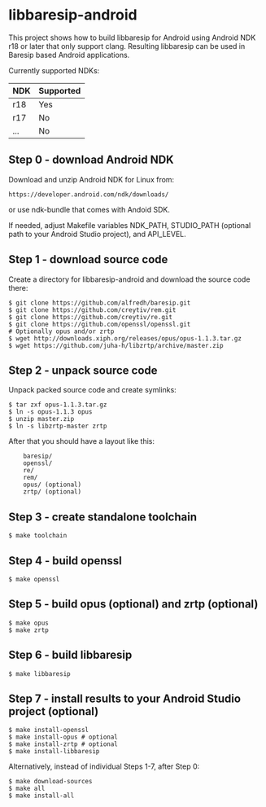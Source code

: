 libbaresip-android
==================

This project shows how to build libbaresip for Android using Android NDK
r18 or later that only support clang.  Resulting libbaresip can be used
in Baresip based Android applications.

Currently supported NDKs:

| NDK  | Supported  |
|------|------------|
| r18  | Yes        |
| r17  | No         |
| ...  | No         |

## Step 0 - download Android NDK

Download and unzip Android NDK for Linux from:
```
https://developer.android.com/ndk/downloads/
```
or use ndk-bundle that comes with Andoid SDK.

If needed, adjust Makefile variables NDK_PATH, STUDIO_PATH
(optional path to your Android Studio project), and API_LEVEL.

## Step 1 - download source code

Create a directory for libbaresip-android and download the source
code there:
```
$ git clone https://github.com/alfredh/baresip.git
$ git clone https://github.com/creytiv/rem.git
$ git clone https://github.com/creytiv/re.git
$ git clone https://github.com/openssl/openssl.git
# Optionally opus and/or zrtp
$ wget http://downloads.xiph.org/releases/opus/opus-1.1.3.tar.gz
$ wget https://github.com/juha-h/libzrtp/archive/master.zip
```

## Step 2 - unpack source code

Unpack packed source code and create symlinks:

```
$ tar zxf opus-1.1.3.tar.gz
$ ln -s opus-1.1.3 opus
$ unzip master.zip
$ ln -s libzrtp-master zrtp
```
After that you should have a layout like this:
```
    baresip/
    openssl/
    re/
    rem/
    opus/ (optional)
    zrtp/ (optional)
```

## Step 3 - create standalone toolchain
```
$ make toolchain
```

## Step 4 - build openssl
```
$ make openssl
```

## Step 5 - build opus (optional) and zrtp (optional)

```
$ make opus
$ make zrtp
```

## Step 6 - build libbaresip
```
$ make libbaresip
```

## Step 7 - install results to your Android Studio project (optional)

```
$ make install-openssl
$ make install-opus # optional
$ make install-zrtp # optional
$ make install-libbaresip
```

Alternatively, instead of individual Steps 1-7, after Step 0:
```
$ make download-sources
$ make all
$ make install-all
```
